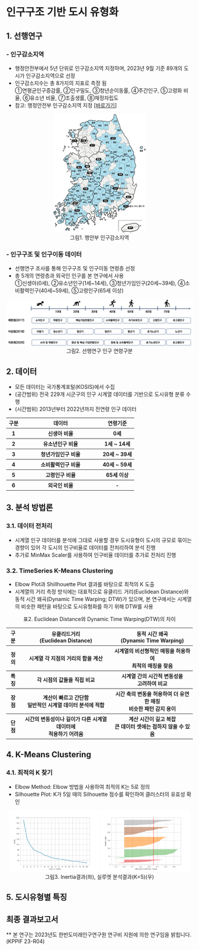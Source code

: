 # 인구구조 기반 도시 유형화

## 1. 선행연구
### - 인구감소지역
- 행정안전부에서 5년 단위로 인구감소지역 지정하며, 2023년 9월 기준 89개의 도시가 인구감소지역으로 선정
- 인구감소지수는 총 8가지의 지표로 측정 됨</br>①연평균인구증감률, ②인구밀도, ③청년순이동률, ④주간인구, ⑤고령화 비율, ⑥유소년 비율, ⑦조출생률, ⑧재정자립도
- 참고: 행정안전부 인구감소지역 지정 [[바로가기](https://www.mois.go.kr/frt/sub/a06/b06/populationDecline/screen.do)]

<p align= 'center'>
    <img src='./img/행안부_인구감소지역_202309.jpg' width= '250px' title='인구감소지역' />
    </br>그림1. 행안부 인구감소지역
</p>

### - 인구구조 및 인구이동 데이터
- 선행연구 조사를 통해 인구구조 및 인구이동 연령층 선정
- 총 5개의 연령층과 외국인 인구를 본 연구에서 사용</br>①신생아(0세), ②유소년인구(1세~14세), ③청년가임인구(20세~39세), ④소비활력인구(40세~59세), ⑤고령인구(65세 이상)

<p align= 'center'>
    <img src='./img/인구구분_선행연구.png' title= '인구 연령구분 선행연구' />
    </br>그림2. 선행연구 인구 연령구분
</p>

## 2. 데이터
- 모든 데이터는 국가통계포털(KOSIS)에서 수집
- (공간범위) 전국 229개 시군구의 인구 시계열 데이터를 기반으로 도시유형 분류 수행
- (시간범위) 2013년부터 2022년까지 전연령 인구 데이터

<p align= 'center'>
    <table>
        <tr>
            <th style= 'text-align:center'>구분</th>
            <th style= 'text-align:center' width= 200 >데이터</th>
            <th style= 'text-align:center'>연령기준</th>
        </tr>
        <tr>
            <th style= 'text-align:center'>1</th>
            <th style= 'text-align:center'>신생아 비율</th> 
            <th style= 'text-align:center'>0세</th>    
        </tr>
        <tr>
            <th style= 'text-align:center'>2</th> 
            <th style= 'text-align:center'>유소년인구 비율</th> 
            <th style= 'text-align:center'>1세 ~ 14세</th> 
        </tr>
        <tr>
            <th style= 'text-align:center'>3</th> 
            <th style= 'text-align:center'>청년가임인구 비율</th> 
            <th style= 'text-align:center'>20세 ~ 39세</th> 
        </tr>
        <tr>
            <th style= 'text-align:center'>4</th> 
            <th style= 'text-align:center'>소비활력인구 비율</th> 
            <th style= 'text-align:center'>40세 ~ 59세</th> 
        </tr>
        <tr>
            <th style= 'text-align:center'>5</th> 
            <th style= 'text-align:center'>고령인구 비율</th> 
            <th style= 'text-align:center'>65세 이상</th> 
        </tr>
        <tr>
            <th style= 'text-align:center'>6</th> 
            <th style= 'text-align:center'>외국인 비율</th> 
            <th style= 'text-align:center'>-</th> 
        </tr>
    </table>
</p>

## 3. 분석 방법론
### 3.1. 데이터 전처리
- 시계열 인구 데이터를 분석에 그대로 사용할 경우 도시유형이 도시의 규모로 묶이는 경향이 있어 각 도시의 인구비율로 데이터를 전처리하여 분석 진행
- 추가로 MinMax Scaler를 사용하여 인구비율 데이터를 추가로 전처리 진행

### 3.2. TimeSeries K-Means Clustering
- Elbow Plot과 Shillhouette Plot 결과를 바탕으로 최적의 K 도출
- 시계열의 거리 측정 방식에는 대표적으로 유클리드 거리(Euclidean Distance)와 동적 시간 왜곡(Dynamic Time Warping; DTW)가 있으며, 본 연구에서는 시계열의 비슷한 패턴을 바탕으로 도시유형화를 하기 위해 DTW를 사용

<p align= 'center'>
    표2. Euclidean Distance와 Dynamic Time Warping(DTW)의 차이
    <table>
        <tr>
            <th style= 'text-align:center'>구분</th>
            <th style= 'text-align:center'>유클리드거리</br>(Euclidean Distance)</th>
            <th style= 'text-align:center'>동적 시간 왜곡</br>(Dynamic Time Warping)</th>
        </tr>
        <tr>
            <th style= 'text-align:center'>정의</th>
            <th style= 'text-align:center'>시계열 각 지점의 거리의 합을 계산</th> 
            <th style= 'text-align:center'>시계열의 비선형적인 매핑을 허용하여</br>최적의 매칭을 찾음</th>    
        </tr>
        <tr>
            <th style= 'text-align:center'>특징</th> 
            <th style= 'text-align:center'>각 시점의 값들을 직접 비교</th> 
            <th style= 'text-align:center'>시계열 간의 시간적 변동성을</br>고려하여 비교</th> 
        </tr>
        <tr>
            <th style= 'text-align:center'>장점</th> 
            <th style= 'text-align:center'>계산이 빠르고 간단함</br>일반적인 시계열 데이터 분석에 적합</th> 
            <th style= 'text-align:center'>시간 축의 변동을 허용하여 더 유연한 매칭</br>비슷한 패턴 감지 용이</th> 
        </tr>
        <tr>
            <th style= 'text-align:center'>단점</th> 
            <th style= 'text-align:center'>시간의 변동성이나 길이가 다른 시계열 데이터에</br>적용하기 어려움</th> 
            <th style= 'text-align:center'>계산 시간이 길고 복잡</br>큰 데이터 셋에는 접하지 않을 수 있음</th> 
        </tr>
    </table>
</p>

## 4. K-Means Clustering
### 4.1. 최적의 K 찾기
- Elbow Method: Elbow 방법을 사용하여 최적의 K는 5로 정의
- Silhouette Plot: K가 5일 때의 Silhouette 점수를 확인하여 클러스터의 유효성 확인

<p align= 'center'>
    <img src='./img/Inertia.png' title= 'Inertia 결과' width= '48%' />
    <img src='./img/Silhouette_Plot.png' title= '실루엣 분석결과' width= '48%' />
    </br>그림3. Inertia결과(좌), 실루엣 분석결과(K=5)(우)
</p>

## 5. 도시유형별 특징

## 최종 결과보고서

** 본 연구는 2023년도 한반도미래인구연구원 연구비 지원에 의한 연구임을 밝힙니다. (KPPIF 23-R04)